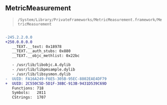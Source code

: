 ## MetricMeasurement

> `/System/Library/PrivateFrameworks/MetricMeasurement.framework/MetricMeasurement`

```diff

-245.2.2.0.0
+250.0.0.0.0
   __TEXT.__text: 0x18978
   __TEXT.__auth_stubs: 0x880
   __TEXT.__objc_methlist: 0x22bc

   - /usr/lib/libobjc.A.dylib
   - /usr/lib/libpmsample.dylib
   - /usr/lib/libsysmon.dylib
-  UUID: FA16A249-F6E5-305B-95EC-8802EAE4DF79
+  UUID: 2C550C5D-5D1F-38BC-913B-9431D539C69D
   Functions: 718
   Symbols:   2811
   CStrings:  1707

```
